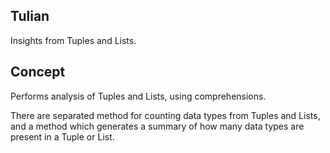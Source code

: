 ## Tulian
Insights from Tuples and Lists.

## Concept
Performs analysis of Tuples and Lists, using comprehensions.

There are separated method for counting data types from Tuples and Lists,
and a method which generates a summary of how many data types are present
in a Tuple or List.


